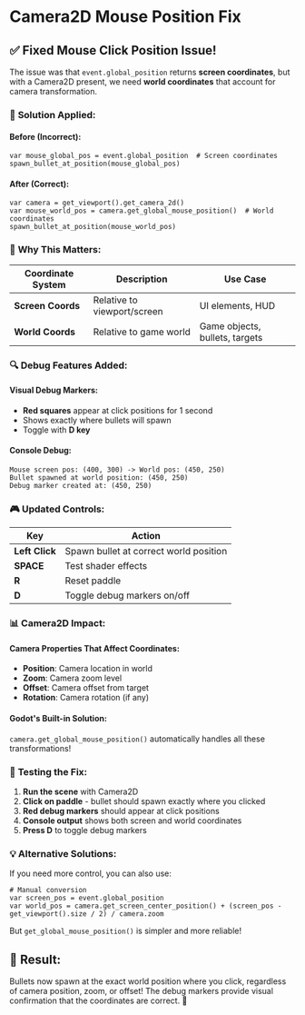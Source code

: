 # Camera2D Mouse Position Fix

## ✅ Fixed Mouse Click Position Issue!

The issue was that `event.global_position` returns **screen coordinates**, but with a Camera2D present, we need **world coordinates** that account for camera transformation.

### 🔧 **Solution Applied:**

#### **Before (Incorrect):**
```gdscript
var mouse_global_pos = event.global_position  # Screen coordinates
spawn_bullet_at_position(mouse_global_pos)
```

#### **After (Correct):**
```gdscript
var camera = get_viewport().get_camera_2d()
var mouse_world_pos = camera.get_global_mouse_position()  # World coordinates
spawn_bullet_at_position(mouse_world_pos)
```

### 🎯 **Why This Matters:**

| Coordinate System | Description | Use Case |
|------------------|-------------|----------|
| **Screen Coords** | Relative to viewport/screen | UI elements, HUD |
| **World Coords** | Relative to game world | Game objects, bullets, targets |

### 🔍 **Debug Features Added:**

#### **Visual Debug Markers:**
- **Red squares** appear at click positions for 1 second
- Shows exactly where bullets will spawn
- Toggle with **D key**

#### **Console Debug:**
```
Mouse screen pos: (400, 300) -> World pos: (450, 250)
Bullet spawned at world position: (450, 250)
Debug marker created at: (450, 250)
```

### 🎮 **Updated Controls:**

| Key | Action |
|-----|--------|
| **Left Click** | Spawn bullet at correct world position |
| **SPACE** | Test shader effects |
| **R** | Reset paddle |
| **D** | Toggle debug markers on/off |

### 📊 **Camera2D Impact:**

#### **Camera Properties That Affect Coordinates:**
- **Position**: Camera location in world
- **Zoom**: Camera zoom level
- **Offset**: Camera offset from target
- **Rotation**: Camera rotation (if any)

#### **Godot's Built-in Solution:**
`camera.get_global_mouse_position()` automatically handles all these transformations!

### 🧪 **Testing the Fix:**

1. **Run the scene** with Camera2D
2. **Click on paddle** - bullet should spawn exactly where you clicked
3. **Red debug markers** should appear at click positions
4. **Console output** shows both screen and world coordinates
5. **Press D** to toggle debug markers

### 💡 **Alternative Solutions:**

If you need more control, you can also use:
```gdscript
# Manual conversion
var screen_pos = event.global_position
var world_pos = camera.get_screen_center_position() + (screen_pos - get_viewport().size / 2) / camera.zoom
```

But `get_global_mouse_position()` is simpler and more reliable!

## 🎯 **Result:**

Bullets now spawn at the exact world position where you click, regardless of camera position, zoom, or offset! The debug markers provide visual confirmation that the coordinates are correct. 🎉

